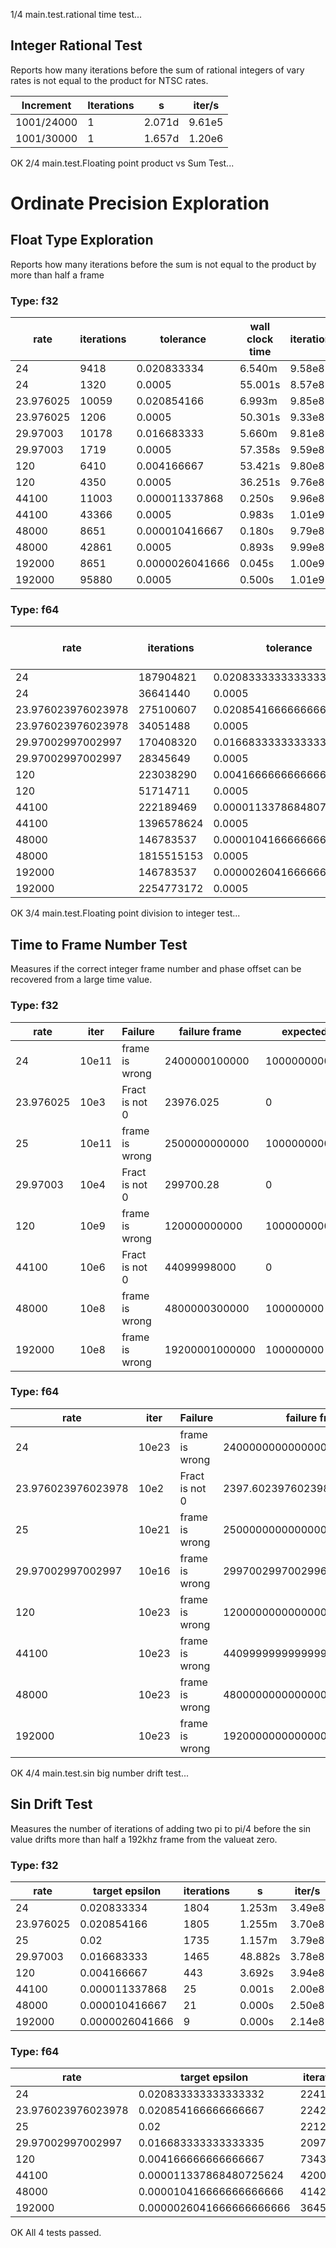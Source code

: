 1/4 main.test.rational time test...

## Integer Rational Test

Reports how many iterations before the sum of rational integers of vary rates is not equal to the product for NTSC rates.
 
 | Increment | Iterations | s | iter/s |
 |-----------|------------|---|--------|
 | 1001/24000 | 1 | 2.071d | 9.61e5 |
 | 1001/30000 | 1 | 1.657d | 1.20e6 |

OK
2/4 main.test.Floating point product vs Sum Test...

# Ordinate Precision Exploration


## Float Type Exploration
Reports how many iterations before the sum is not equal to the product by more than half a frame

### Type: f32
 
 | rate | iterations | tolerance | wall clock time | iterations/s |
 |------|------------|-----------|-----------------|--------------|
 | 24 | 9418 | 0.020833334 | 6.540m | 9.58e8 |
 | 24 | 1320 | 0.0005 | 55.001s | 8.57e8 |
 | 23.976025 | 10059 | 0.020854166 | 6.993m | 9.85e8 |
 | 23.976025 | 1206 | 0.0005 | 50.301s | 9.33e8 |
 | 29.97003 | 10178 | 0.016683333 | 5.660m | 9.81e8 |
 | 29.97003 | 1719 | 0.0005 | 57.358s | 9.59e8 |
 | 120 | 6410 | 0.004166667 | 53.421s | 9.80e8 |
 | 120 | 4350 | 0.0005 | 36.251s | 9.76e8 |
 | 44100 | 11003 | 0.000011337868 | 0.250s | 9.96e8 |
 | 44100 | 43366 | 0.0005 | 0.983s | 1.01e9 |
 | 48000 | 8651 | 0.000010416667 | 0.180s | 9.79e8 |
 | 48000 | 42861 | 0.0005 | 0.893s | 9.99e8 |
 | 192000 | 8651 | 0.0000026041666 | 0.045s | 1.00e9 |
 | 192000 | 95880 | 0.0005 | 0.500s | 1.01e9 |

### Type: f64
 
 | rate | iterations | tolerance | wall clock time | iterations/s |
 |------|------------|-----------|-----------------|--------------|
 | 24 | 187904821 | 0.020833333333333332 | 90.618d | 9.74e8 |
 | 24 | 36641440 | 0.0005 | 17.670d | 1.07e9 |
 | 23.976023976023978 | 275100607 | 0.020854166666666667 | 132.801d | 1.07e9 |
 | 23.976023976023978 | 34051488 | 0.0005 | 16.438d | 1.07e9 |
 | 29.97002997002997 | 170408320 | 0.016683333333333335 | 65.810d | 1.07e9 |
 | 29.97002997002997 | 28345649 | 0.0005 | 10.947d | 1.07e9 |
 | 120 | 223038290 | 0.004166666666666667 | 21.512d | 1.07e9 |
 | 120 | 51714711 | 0.0005 | 4.988d | 1.07e9 |
 | 44100 | 222189469 | 0.000011337868480725624 | 1.400h | 1.07e9 |
 | 44100 | 1396578624 | 0.0005 | 8.797h | 1.07e9 |
 | 48000 | 146783537 | 0.000010416666666666666 | 50.967m | 1.07e9 |
 | 48000 | 1815515153 | 0.0005 | 10.506h | 1.07e9 |
 | 192000 | 146783537 | 0.0000026041666666666666 | 12.742m | 1.07e9 |
 | 192000 | 2254773172 | 0.0005 | 3.262h | 1.07e9 |

OK
3/4 main.test.Floating point division to integer test...

## Time to Frame Number Test
Measures if the correct integer frame number and phase offset can be recovered from a large time value.

### Type: f32
 
 | rate | iter | Failure | failure frame | expected | measured | iter/s |
 |------|------|---------|---------------|----------|----------|--------|
 | 24 | 10e11 | frame is wrong | 2400000100000 |  100000000000 | 100000006144 | 3.30e7 | 
 | 23.976025 | 10e3 | Fract is not 0 | 23976.025 |  0 | 100 | inf | 
 | 25 | 10e11 | frame is wrong | 2500000000000 |  100000000000 | 99999997952 | 1.33e8 | 
 | 29.97003 | 10e4 | Fract is not 0 | 299700.28 |  0 | 1000 | inf | 
 | 120 | 10e9 | frame is wrong | 120000000000 |  1000000000 | 1000000064 | 2.14e8 | 
 | 44100 | 10e6 | Fract is not 0 | 44099998000 |  0 | 100000 | inf | 
 | 48000 | 10e8 | frame is wrong | 4800000300000 |  100000000 | 100000008 | 9.64e7 | 
 | 192000 | 10e8 | frame is wrong | 19200001000000 |  100000000 | 100000008 | 1.90e8 | 

### Type: f64
 
 | rate | iter | Failure | failure frame | expected | measured | iter/s |
 |------|------|---------|---------------|----------|----------|--------|
 | 24 | 10e23 | frame is wrong | 2400000000000000000000000 |  100000000000000000000000 | 100000000000000008388608 | 3.25e7 | 
 | 23.976023976023978 | 10e2 | Fract is not 0 | 2397.602397602398 |  0 | 10 | inf | 
 | 25 | 10e21 | frame is wrong | 25000000000000000000000 |  1000000000000000000000 | 999999999999999868928 | 1.26e8 | 
 | 29.97002997002997 | 10e16 | frame is wrong | 299700299700299650 |  10000000000000000 | 9999999999999998 | 1.28e8 | 
 | 120 | 10e23 | frame is wrong | 12000000000000000000000000 |  100000000000000000000000 | 99999999999999991611392 | 1.38e8 | 
 | 44100 | 10e23 | frame is wrong | 4409999999999999400000000000 |  100000000000000000000000 | 99999999999999991611392 | 1.38e8 | 
 | 48000 | 10e23 | frame is wrong | 4800000000000000000000000000 |  100000000000000000000000 | 99999999999999991611392 | 1.84e8 | 
 | 192000 | 10e23 | frame is wrong | 19200000000000000000000000000 |  100000000000000000000000 | 99999999999999991611392 | 1.84e8 | 

OK
4/4 main.test.sin big number drift test...

## Sin Drift Test

Measures the number of iterations of adding two pi to pi/4 before the sin value drifts more than half a 192khz frame from the valueat zero.

### Type: f32
 
 | rate | target epsilon | iterations | s | iter/s |
 |------|----------------|------------|---|--------|
 | 24 | 0.020833334 | 1804 | 1.253m | 3.49e8 | 
 | 23.976025 | 0.020854166 | 1805 | 1.255m | 3.70e8 | 
 | 25 | 0.02 | 1735 | 1.157m | 3.79e8 | 
 | 29.97003 | 0.016683333 | 1465 | 48.882s | 3.78e8 | 
 | 120 | 0.004166667 | 443 | 3.692s | 3.94e8 | 
 | 44100 | 0.000011337868 | 25 | 0.001s | 2.00e8 | 
 | 48000 | 0.000010416667 | 21 | 0.000s | 2.50e8 | 
 | 192000 | 0.0000026041666 | 9 | 0.000s | 2.14e8 | 

### Type: f64
 
 | rate | target epsilon | iterations | s | iter/s |
 |------|----------------|------------|---|--------|
 | 24 | 0.020833333333333332 | 22417639 | 10.811d | 1.73e8 | 
 | 23.976023976023978 | 0.020854166666666667 | 22424856 | 10.825d | 1.73e8 | 
 | 25 | 0.02 | 22128769 | 10.245d | 1.73e8 | 
 | 29.97002997002997 | 0.016683333333333335 | 20975948 | 8.101d | 1.74e8 | 
 | 120 | 0.004166666666666667 | 7343345 | 16.998h | 1.73e8 | 
 | 44100 | 0.000011337868480725624 | 420084 | 9.526s | 1.89e8 | 
 | 48000 | 0.000010416666666666666 | 414231 | 8.630s | 1.88e8 | 
 | 192000 | 0.0000026041666666666666 | 364591 | 1.899s | 1.89e8 | 

OK
All 4 tests passed.
